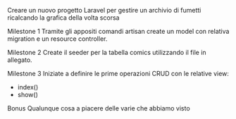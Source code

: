 Creare un nuovo progetto Laravel per gestire un archivio di fumetti ricalcando la grafica della volta scorsa

Milestone 1
Tramite gli appositi comandi artisan create un model con relativa migration e un resource controller.

Milestone 2
Create il seeder per la tabella comics utilizzando il file in allegato.

Milestone 3
Iniziate a definire le prime operazioni CRUD con le relative view:
- index()
- show()

Bonus
Qualunque cosa a piacere delle varie che abbiamo visto 